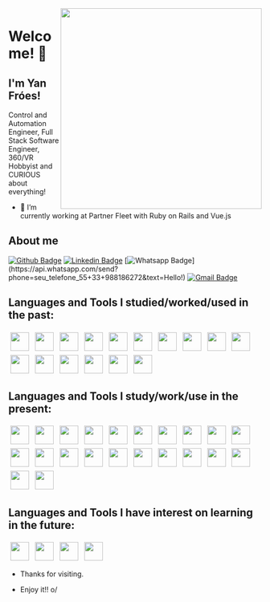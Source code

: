 <!--
**yanfroes/yanfroes** is a ✨ _special_ ✨ repository because its `README.md` (this file) appears on your GitHub profile.

- 🔭 I’m currently working on ...
- 🌱 I’m currently learning ...
- 👯 I’m looking to collaborate on ...
- 🤔 I’m looking for help with ...
- 💬 Ask me about ...
- 📫 How to reach me: ...
- 😄 Pronouns: ...
- ⚡ Fun fact: ...
-->

	
<img align="right" width="400" height="400" src="https://yanfroes.com/images/IMG_20181225_223522_828.jpg">
 
# Welcome! 👋
 
## I'm Yan Fróes!
 
Control and Automation Engineer, Full Stack Software Engineer, 360/VR Hobbyist and CURIOUS about everything!
 
- 🔭 I’m currently working at Partner Fleet with Ruby on Rails and Vue.js
 
## About me 
[![Github Badge](https://img.shields.io/badge/-Github-000?style=flat-square&logo=Github&logoColor=white&link=https://github.com/yanfroes)](https://github.com/yanfroes)
[![Linkedin Badge](https://img.shields.io/badge/-LinkedIn-blue?style=flat-square&logo=Linkedin&logoColor=white&link=https://www.linkedin.com/in/yanfroes/)](https://www.linkedin.com/in/yanfroes/)
[![Whatsapp Badge](https://img.shields.io/badge/-Whatsapp-4CA143?style=flat-square&labelColor=4CA143&logo=whatsapp&logoColor=white&link=https://api.whatsapp.com/send?phone=seu_telefone_55+33+988186272&text=Hello!)](https://api.whatsapp.com/send?phone=seu_telefone_55+33+988186272&text=Hello!)
[![Gmail Badge](https://img.shields.io/badge/-Gmail-c14438?style=flat-square&logo=Gmail&logoColor=white&link=mailto:yanfroesdev@gmail.com)](mailto:yanfroesdev@gmail.com)
 
 
## Languages and Tools I studied/worked/used in the past:
<p align="left">
<img src="https://yanfroes.github.io/siteyanfroes/icons/c.svg" height="37" style="vertical-align:top; margin:4px">
<img src="https://yanfroes.github.io/siteyanfroes/icons/cplusplus.svg" height="37" style="vertical-align:top; margin:4px">
<img src="https://yanfroes.github.io/siteyanfroes/icons/csharp.svg" height="37" style="vertical-align:top; margin:4px">
<img src="https://yanfroes.github.io/siteyanfroes/icons/arduino.svg" height="37" style="vertical-align:top; margin:4px">
<img src="https://yanfroes.github.io/siteyanfroes/icons/matlab.svg" height="37" style="vertical-align:top; margin:4px">
<img src="https://yanfroes.github.io/siteyanfroes/icons/python.svg" height="37" style="vertical-align:top; margin:4px">
<img src="https://yanfroes.github.io/siteyanfroes/icons/visualstudio.svg" height="37" style="vertical-align:top; margin:4px">
<img src="https://yanfroes.github.io/siteyanfroes/icons/wordpress.svg" height="37" style="vertical-align:top; margin:4px">
<img src="https://yanfroes.github.io/siteyanfroes/icons/mysql.svg" height="37" style="vertical-align:top; margin:4px">
<img src="https://yanfroes.github.io/siteyanfroes/icons/bulma.svg" height="37" style="vertical-align:top; margin:4px">
<img src="https://yanfroes.github.io/siteyanfroes/icons/tailwindcss.svg" height="37" style="vertical-align:top; margin:4px">
<img src="https://yanfroes.github.io/siteyanfroes/icons/digitalocean.svg" height="37" style="vertical-align:top; margin:4px">
<img src="https://yanfroes.github.io/siteyanfroes/icons/aftereffects.svg" height="37" style="vertical-align:top; margin:4px">
<img src="https://yanfroes.github.io/siteyanfroes/icons/premierepro.svg" height="37" style="vertical-align:top; margin:4px">
<img src="https://yanfroes.github.io/siteyanfroes/icons/illustrator.svg" height="37" style="vertical-align:top; margin:4px">
<img src="https://yanfroes.github.io/siteyanfroes/icons/photoshop.svg" height="37" style="vertical-align:top; margin:4px">
</p>
	
## Languages and Tools I study/work/use in the present:
<p align="left">
<img src="https://yanfroes.github.io/siteyanfroes/icons/canva.svg" height="37" style="vertical-align:top; margin:4px">
<img src="https://yanfroes.github.io/siteyanfroes/icons/3dvista.png" height="37" style="vertical-align:top; margin:4px">
<img src="https://yanfroes.github.io/siteyanfroes/icons/linux.svg" height="37" style="vertical-align:top; margin:4px">
<img src="https://yanfroes.github.io/siteyanfroes/icons/ubuntu.svg" height="37" style="vertical-align:top; margin:4px">
<img src="https://yanfroes.github.io/siteyanfroes/icons/chrome.svg" height="37" style="vertical-align:top; margin:4px">
<img src="https://yanfroes.github.io/siteyanfroes/icons/firefox.svg" height="37" style="vertical-align:top; margin:4px">
<img src="https://yanfroes.github.io/siteyanfroes/icons/vscode.svg" height="37" style="vertical-align:top; margin:4px">
<img src="https://yanfroes.github.io/siteyanfroes/icons/git.svg" height="37" style="vertical-align:top; margin:4px">
<img src="https://yanfroes.github.io/siteyanfroes/icons/github.svg" height="37" style="vertical-align:top; margin:4px">
<img src="https://yanfroes.github.io/siteyanfroes/icons/gitkraken.png" height="37" style="vertical-align:top; margin:4px">
<img src="https://yanfroes.github.io/siteyanfroes/icons/html5.svg" height="37" style="vertical-align:top; margin:4px">
<img src="https://yanfroes.github.io/siteyanfroes/icons/css3.svg" height="37" style="vertical-align:top; margin:4px">
<img src="https://yanfroes.github.io/siteyanfroes/icons/sass.svg" height="37" style="vertical-align:top; margin:4px">
<img src="https://yanfroes.github.io/siteyanfroes/icons/bootstrap.svg" height="37" style="vertical-align:top; margin:4px">
<img src="https://yanfroes.github.io/siteyanfroes/icons/javascript.svg" height="37" style="vertical-align:top; margin:4px">
<img src="https://yanfroes.github.io/siteyanfroes/icons/vuejs.svg" height="37" style="vertical-align:top; margin:4px">
<img src="https://yanfroes.github.io/siteyanfroes/icons/nuxtjs.svg" height="37" style="vertical-align:top; margin:4px">
<img src="https://yanfroes.github.io/siteyanfroes/icons/ruby.svg" height="37" style="vertical-align:top; margin:4px">
<img src="https://yanfroes.github.io/siteyanfroes/icons/rails.svg" height="37" style="vertical-align:top; margin:4px">
<img src="https://yanfroes.github.io/siteyanfroes/icons/docker.svg" height="37" style="vertical-align:top; margin:4px">
<img src="https://yanfroes.github.io/siteyanfroes/icons/heroku.svg" height="37" style="vertical-align:top; margin:4px">
<img src="https://yanfroes.github.io/siteyanfroes/icons/amazonwebservices.svg" height="37" style="vertical-align:top; margin:4px">
</p>

## Languages and Tools I have interest on learning in the future:
<p align="left">
<img src="https://yanfroes.github.io/siteyanfroes/icons/unity.svg" height="37" style="vertical-align:top; margin:4px">
<img src="https://yanfroes.github.io/siteyanfroes/icons/flutter.svg" height="37" style="vertical-align:top; margin:4px">
<img src="https://yanfroes.github.io/siteyanfroes/icons/threejs.svg" height="37" style="vertical-align:top; margin:4px">
<img src="https://yanfroes.github.io/siteyanfroes/icons/graphql.svg" height="37" style="vertical-align:top; margin:4px">
</p>

- Thanks for visiting. 
 
- Enjoy it!! o/
